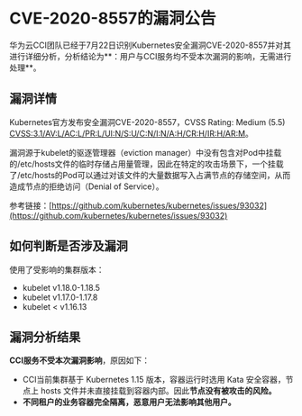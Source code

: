 # CVE-2020-8557的漏洞公告<a name="cci_01_0103"></a>

华为云CCI团队已经于7月22日识别Kubernetes安全漏洞CVE-2020-8557并对其进行详细分析，分析结论为**：用户与CCI服务均不受本次漏洞的影响，无需进行处理**。

## 漏洞详情<a name="section131009442543"></a>

Kubernetes官方发布安全漏洞CVE-2020-8557，CVSS Rating: Medium \(5.5\)   [CVSS:3.1/AV:L/AC:L/PR:L/UI:N/S:U/C:N/I:N/A:H/CR:H/IR:H/AR:M](https://www.first.org/cvss/calculator/3.1#CVSS:3.1/AV:L/AC:L/PR:L/UI:N/S:U/C:N/I:N/A:H/CR:H/IR:H/AR:M)。

漏洞源于kubelet的驱逐管理器（eviction manager）中没有包含对Pod中挂载的/etc/hosts文件的临时存储占用量管理，因此在特定的攻击场景下，一个挂载了/etc/hosts的Pod可以通过对该文件的大量数据写入占满节点的存储空间，从而造成节点的拒绝访问（Denial of Service）。

参考链接：[https://github.com/kubernetes/kubernetes/issues/93032](https://github.com/kubernetes/kubernetes/issues/93032)

## 如何判断是否涉及漏洞<a name="section1622441175514"></a>

使用了受影响的集群版本：

-   kubelet v1.18.0-1.18.5
-   kubelet v1.17.0-1.17.8
-   kubelet < v1.16.13

## 漏洞分析结果<a name="section167357387554"></a>

**CCI服务不受本次漏洞影响**，原因如下：

-   CCI当前集群基于 Kubernetes 1.15 版本，容器运行时选用 Kata 安全容器，节点上 hosts 文件并未直接挂载到容器内部。因此**节点没有被攻击的风险。**
-   **不同租户的业务容器完全隔离，恶意用户无法影响其他用户。**

